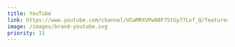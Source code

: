 ```yaml
---
title: YouTube
link: https://www.youtube.com/channel/UCwMRXVPwN8F7StGy77Lvf_Q/featured
image: /images/brand-youtube.svg
priority: 11
---
```


